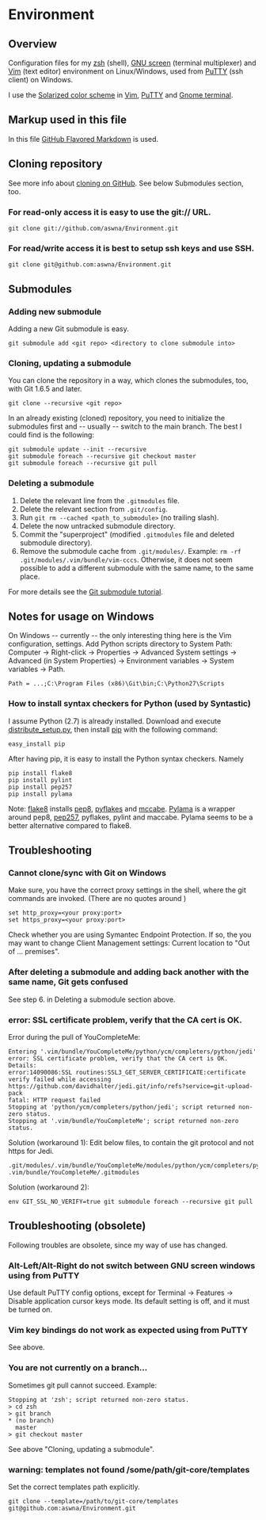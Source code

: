 # Environment #
## Overview ##
Configuration files for my [zsh][1] (shell), [GNU screen][2] (terminal multiplexer) and
[Vim][3] (text editor) environment on Linux/Windows, used from [PuTTY][4] (ssh client) on Windows.

I use the [Solarized color scheme][5] in [Vim][6], [PuTTY][7] and [Gnome terminal][8].

## Markup used in this file ##
In this file [GitHub Flavored Markdown][9] is used.

## Cloning repository ##
See more info about [cloning on GitHub][10]. See below Submodules section, too.

### For read-only access it is easy to use the git:// URL. ###
    git clone git://github.com/aswna/Environment.git

### For read/write access it is best to setup ssh keys and use SSH. ###
    git clone git@github.com:aswna/Environment.git

## Submodules ##
### Adding new submodule ###
Adding a new Git submodule is easy.

    git submodule add <git repo> <directory to clone submodule into>

### Cloning, updating a submodule ###
You can clone the repository in a way, which clones the submodules, too, with Git 1.6.5 and later.

    git clone --recursive <git repo>

In an already existing (cloned) repository, you need to initialize the submodules first and -- usually -- switch to the main branch. The best I could find is the following:

    git submodule update --init --recursive
    git submodule foreach --recursive git checkout master
    git submodule foreach --recursive git pull

### Deleting a submodule ###
1. Delete the relevant line from the <code>.gitmodules</code> file.
2. Delete the relevant section from <code>.git/config</code>.
3. Run <code>git rm --cached &lt;path_to_submodule&gt;</code> (no trailing slash).
4. Delete the now untracked submodule directory.
5. Commit the "superproject" (modified <code>.gitmodules</code> file and deleted submodule directory).
6. Remove the submodule cache from <code>.git/modules/</code>. Example:
   <code>rm -rf .git/modules/.vim/bundle/vim-cccs</code>. Otherwise, it does not seem possible to add a
   different submodule with the same name, to the same place.

For more details see the [Git submodule tutorial][11].

## Notes for usage on Windows ##
On Windows -- currently -- the only interesting thing here is the Vim configuration, settings.
Add Python scripts directory to System Path: Computer -> Right-click -> Properties -> Advanced System
settings -> Advanced (in System Properties) -> Environment variables -> System variables -> Path.

    Path = ...;C:\Program Files (x86)\Git\bin;C:\Python27\Scripts

### How to install syntax checkers for Python (used by Syntastic) ###
I assume Python (2.7) is already installed. Download and execute [distribute_setup.py][12],
then install [pip][13] with the following command:

    easy_install pip

After having pip, it is easy to install the Python syntax checkers. Namely

    pip install flake8
    pip install pylint
    pip install pep257
    pip install pylama

Note: [flake8][14] installs [pep8][15], [pyflakes][16] and [mccabe][17]. [Pylama][18] is a wrapper
around pep8, [pep257][19], pyflakes, pylint and maccabe. Pylama seems to be a better alternative
compared to flake8.

## Troubleshooting ##
### Cannot clone/sync with Git on Windows ###
Make sure, you have the correct proxy settings in the shell, where the git commands are invoked.
(There are no quotes around <your proxy:port>)

    set http_proxy=<your proxy:port>
    set https_proxy=<your proxy:port>

Check whether you are using Symantec Endpoint Protection. If so, the you may want to change
Client Management settings: Current location to "Out of ... premises".

### After deleting a submodule and adding back another with the same name, Git gets confused ###
See step 6. in Deleting a submodule section above.

### error: SSL certificate problem, verify that the CA cert is OK. ###
Error during the pull of YouCompleteMe:

    Entering '.vim/bundle/YouCompleteMe/python/ycm/completers/python/jedi'
    error: SSL certificate problem, verify that the CA cert is OK. Details:
    error:14090086:SSL routines:SSL3_GET_SERVER_CERTIFICATE:certificate verify failed while accessing https://github.com/davidhalter/jedi.git/info/refs?service=git-upload-pack
    fatal: HTTP request failed
    Stopping at 'python/ycm/completers/python/jedi'; script returned non-zero status.
    Stopping at '.vim/bundle/YouCompleteMe'; script returned non-zero status.

Solution (workaround 1): Edit below files, to contain the git protocol and not https for Jedi.

    .git/modules/.vim/bundle/YouCompleteMe/modules/python/ycm/completers/python/jedi/config
    .vim/bundle/YouCompleteMe/.gitmodules

Solution (workaround 2):

    env GIT_SSL_NO_VERIFY=true git submodule foreach --recursive git pull

## Troubleshooting (obsolete) ##
Following troubles are obsolete, since my way of use has changed.

### Alt-Left/Alt-Right do not switch between GNU screen windows using from PuTTY ###
Use default PuTTY config options, except for Terminal -> Features -> Disable application cursor keys mode.
Its default setting is off, and it must be turned on.

### Vim key bindings do not work as expected using from PuTTY ###
See above.

### You are not currently on a branch... ###
Sometimes git pull cannot succeed. Example:

    Stopping at 'zsh'; script returned non-zero status.
    > cd zsh
    > git branch
    * (no branch)
      master
    > git checkout master
See above "Cloning, updating a submodule".

### warning: templates not found /some/path/git-core/templates ###
Set the correct templates path explicitly.

    git clone --template=/path/to/git-core/templates git@github.com:aswna/Environment.git

[1]: http://www.zsh.org/ "zsh"
[2]: http://www.gnu.org/software/screen/ "GNU screen"
[3]: http://www.vim.org/ "Vim"
[4]: http://www.chiark.greenend.org.uk/~sgtatham/putty/ "PuTTY"
[5]: http://ethanschoonover.com/solarized "Solarized"
[6]: https://github.com/altercation/vim-colors-solarized "Vim colors solarized"
[7]: https://github.com/brantb/solarized/tree/master/putty-colors-solarized "PuTTY colors solarized"
[8]: https://github.com/sigurdga/gnome-terminal-colors-solarized "Gnome terminal colors solarized"
[9]: http://github.github.com/github-flavored-markdown/ "GFM"
[10]: https://help.github.com/articles/which-remote-url-should-i-use "Which remote URL should I use?"
[11]: https://git.wiki.kernel.org/index.php/GitSubmoduleTutorial "Git submodule tutorial"
[12]: http://python-distribute.org/distribute_setup.py "distribute_setup.py"
[13]: https://pypi.python.org/pypi/pip "pip"
[14]: https://pypi.python.org/pypi/flake8 "flake8"
[15]: https://pypi.python.org/pypi/pep8 "pep8"
[16]: https://pypi.python.org/pypi/pyflakes "pyflakes"
[17]: https://pypi.python.org/pypi/mccabe "mccabe"
[18]: https://pypi.python.org/pypi/pylama "pylama"
[19]: https://pypi.python.org/pypi/pep257 "pep257"
